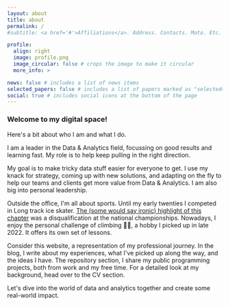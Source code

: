 ```yaml
---
layout: about
title: about
permalink: /
#subtitle: <a href='#'>Affiliations</a>. Address. Contacts. Moto. Etc.

profile:
  align: right
  image: profile.png
  image_circular: false # crops the image to make it circular
  more_info: >

news: false # includes a list of news items
selected_papers: false # includes a list of papers marked as "selected={true}"
social: true # includes social icons at the bottom of the page
---
```


### Welcome to my digital space!


Here's a bit about who I am and what I do.

I am a leader in the Data & Analytics field, focussing on good results and learning fast. My role is to help keep pulling in the right direction.

My goal is to make tricky data stuff easier for everyone to get. I use my knack for strategy, coming up with new solutions, and adapting on the fly to help our teams and clients get more value from Data & Analytics. I am also big into personal leadership.

Outside the office, I'm all about sports. Until my early twenties I competed in Long track ice skater. [The (some would say ironic) highlight of this chapter](https://nos.nl/artikel/2082232-nk-allround-ontsierd-door-diskwalificaties) was a disqualification at the national championships. Nowadays, I enjoy the personal challenge of climbing 🧗‍♂️, a hobby I picked up in late 2022. It offers its own set of lessons.

Consider this website, a representation of my professional journey. In the blog, I write about my experiences, what I've picked up along the way, and the ideas I have. The repository section, I share my public programming projects, both from work and my free time. For a detailed look at my background, head over to the CV section.

Let's dive into the world of data and analytics together and create some real-world impact.
